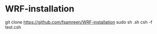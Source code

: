 # WRF-installation
git clone https://github.com/fsamreen/WRF-installation
sudo sh <filename>.sh
csh -f test.csh
